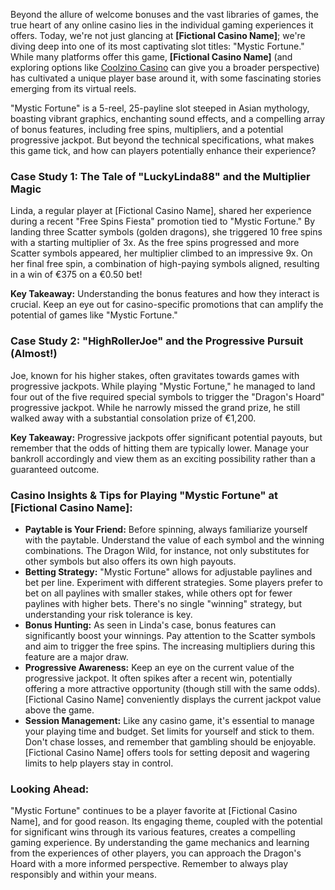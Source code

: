<article>
        <p>Beyond the allure of welcome bonuses and the vast libraries of games, the true heart of any online casino lies in the individual gaming experiences it offers. Today, we're not just glancing at <strong>[Fictional Casino Name]</strong>; we're diving deep into one of its most captivating slot titles: "Mystic Fortune." While many platforms offer this game, <strong>[Fictional Casino Name]</strong> (and exploring options like <a href="https://coolzino.it/">Coolzino Casino</a> can give you a broader perspective) has cultivated a unique player base around it, with some fascinating stories emerging from its virtual reels.</p>
 <p>"Mystic Fortune" is a 5-reel, 25-payline slot steeped in Asian mythology, boasting vibrant graphics, enchanting sound effects, and a compelling array of bonus features, including free spins, multipliers, and a potential progressive jackpot. But beyond the technical specifications, what makes this game tick, and how can players potentially enhance their experience?</p>
<h3>Case Study 1: The Tale of "LuckyLinda88" and the Multiplier Magic</h3>
        <p>Linda, a regular player at [Fictional Casino Name], shared her experience during a recent "Free Spins Fiesta" promotion tied to "Mystic Fortune." By landing three Scatter symbols (golden dragons), she triggered 10 free spins with a starting multiplier of 3x. As the free spins progressed and more Scatter symbols appeared, her multiplier climbed to an impressive 9x. On her final free spin, a combination of high-paying symbols aligned, resulting in a win of €375 on a €0.50 bet!</p>
        <p><strong>Key Takeaway:</strong> Understanding the bonus features and how they interact is crucial. Keep an eye out for casino-specific promotions that can amplify the potential of games like "Mystic Fortune."</p>
 <h3>Case Study 2: "HighRollerJoe" and the Progressive Pursuit (Almost!)</h3>
        <p>Joe, known for his higher stakes, often gravitates towards games with progressive jackpots. While playing "Mystic Fortune," he managed to land four out of the five required special symbols to trigger the "Dragon's Hoard" progressive jackpot. While he narrowly missed the grand prize, he still walked away with a substantial consolation prize of €1,200.</p>
        <p><strong>Key Takeaway:</strong> Progressive jackpots offer significant potential payouts, but remember that the odds of hitting them are typically lower. Manage your bankroll accordingly and view them as an exciting possibility rather than a guaranteed outcome.</p>
 <h3>Casino Insights &amp; Tips for Playing "Mystic Fortune" at [Fictional Casino Name]:</h3>
        <ul>
            <li><strong>Paytable is Your Friend:</strong> Before spinning, always familiarize yourself with the paytable. Understand the value of each symbol and the winning combinations. The Dragon Wild, for instance, not only substitutes for other symbols but also offers its own high payouts.</li>
            <li><strong>Betting Strategy:</strong> "Mystic Fortune" allows for adjustable paylines and bet per line. Experiment with different strategies. Some players prefer to bet on all paylines with smaller stakes, while others opt for fewer paylines with higher bets. There's no single "winning" strategy, but understanding your risk tolerance is key.</li>
            <li><strong>Bonus Hunting:</strong> As seen in Linda's case, bonus features can significantly boost your winnings. Pay attention to the Scatter symbols and aim to trigger the free spins. The increasing multipliers during this feature are a major draw.</li>
            <li><strong>Progressive Awareness:</strong> Keep an eye on the current value of the progressive jackpot. It often spikes after a recent win, potentially offering a more attractive opportunity (though still with the same odds). [Fictional Casino Name] conveniently displays the current jackpot value above the game.</li>
            <li><strong>Session Management:</strong> Like any casino game, it's essential to manage your playing time and budget. Set limits for yourself and stick to them. Don't chase losses, and remember that gambling should be enjoyable. [Fictional Casino Name] offers tools for setting deposit and wagering limits to help players stay in control.</li>
        </ul>
 <h3>Looking Ahead:</h3>
        <p>"Mystic Fortune" continues to be a player favorite at [Fictional Casino Name], and for good reason. Its engaging theme, coupled with the potential for significant wins through its various features, creates a compelling gaming experience. By understanding the game mechanics and learning from the experiences of other players, you can approach the Dragon's Hoard with a more informed perspective. Remember to always play responsibly and within your means.</p>
    </article>
